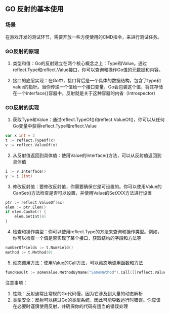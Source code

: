 ## GO 反射的基本使用

### 场景

在游戏开发的测试环节，需要开放一些方便使用的CMD指令，来进行测试任务。

### GO反射的原理

1. 类型和值：Go的反射建立在两个核心概念之上：Type和Value。通过reflect.Type和reflect.Value接口，你可以查询和操作Go值的元数据和内容。

2. 接口的底层实现：在Go中，接口背后是一个具体的数据结构，包含了type和value的指针。当你传递一个值给一个接口变量，Go会包装这个值，将其存储在一个interface{}容器中。反射就是关于这种容器的内省（Introspector）

### GO反射的实现
1. 获取Type和Value：通过reflect.TypeOf()和reflect.ValueOf()，你可以从任何Go变量中获得reflect.Type和reflect.Value
```go
var x int = 3
t := reflect.TypeOf(x)
v := reflect.ValueOf(x)
```
2. 从反射值返回到具体值：使用Value的Interface()方法，可以从反射值返回到具体值
```go
i := v.Interface()
y := i.(int)
```
3. 修改反射值：要修改反射值，你需要确保它是可设置的。你可以使用Value的CanSet()方法检查是否可以设置，并使用Value的SetXXX方法进行设置
```go
ptr := reflect.ValueOf(&x)
elem := ptr.Elem()
if elem.CanSet() {
    elem.SetInt(4)
}
```
4. 检查和操作类型：你可以使用reflect.Type的方法来查询和操作类型。例如，你可以检查一个值是否实现了某个接口，获取结构的字段和方法等 
```go
numberOfFields := t.NumField()
method := t.Method(0)
```
5.  动态调用方法：使用Value的Call方法，可以动态地调用函数和方法
```go
funcResult := someValue.MethodByName("SomeMethod").Call([]reflect.Value{})
```

注意事项：
1. 性能：反射通常比常规的Go代码慢，因为它涉及到大量的动态解析
2. 类型安全：反射可以绕过Go的类型系统，因此可能导致运行时错误。你应该在必要时谨慎使用反射，并确保你的代码有适当的错误处理